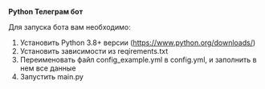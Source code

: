 **Python Телеграм бот**

Для запуска бота вам необходимо:

1. Установить Python 3.8+ версии (https://www.python.org/downloads/)
2. Установить зависимости из reqirements.txt
3. Переименовать файл config_example.yml в config.yml, и заполнить в нем все данные
4. Запустить main.py
